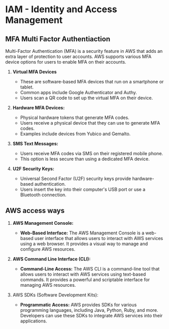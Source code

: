 # IAM - Identity and Access Management


## MFA Multi Factor Authentiaction


Multi-Factor Authentication (MFA) is a security feature in AWS that adds an extra layer of protection to user accounts. AWS supports various MFA device options for users to enable MFA on their accounts. 

1) **Virtual MFA Devices**
   - These are software-based MFA devices that run on a smartphone or tablet.
   - Common apps include Google Authenticator and Authy.
   - Users scan a QR code to set up the virtual MFA on their device.
2) **Hardware MFA Devices:**
    - Physical hardware tokens that generate MFA codes.
    - Users receive a physical device that they can use to generate MFA codes.
    - Examples include devices from Yubico and Gemalto.

3) **SMS Text Messages:**
    - Users receive MFA codes via SMS on their registered mobile phone.
    - This option is less secure than using a dedicated MFA device.

4) **U2F Security Keys:**

    - Universal Second Factor (U2F) security keys provide hardware-based authentication.
    - Users insert the key into their computer's USB port or use a Bluetooth connection.

## AWS access ways

1) **AWS Management Console:**

    - **Web-Based Interface:** The AWS Management Console is a web-based user interface that allows users to interact with AWS services using a web browser. It provides a visual way to manage and configure AWS resources.

2) **AWS Command Line Interface (CLI):**

    - **Command-Line Access:** The AWS CLI is a command-line tool that allows users to interact with AWS services using text-based commands. It   provides a powerful and scriptable interface for managing AWS resources.

3) AWS SDKs (Software Development Kits):

    - **Programmatic Access:** AWS provides SDKs for various programming languages, including Java, Python, Ruby, and more. Developers can use these SDKs to integrate AWS services into their applications.